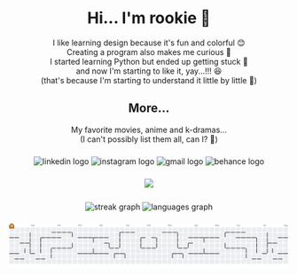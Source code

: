<!--![Header](img/rookie.png)-->

<div align="center">
<h1>Hi... I'm rookie 👋</h1>
<p> I like learning design because it's fun and colorful 😊 
<br>Creating a program also makes me curious 🧐 
<br> I started learning Python but ended up getting stuck 🥴
<br> and now I'm starting to like it, yay...!!! 😆 
<br> (that's because I'm starting to understand it little by little 🥲)</p>

## More...
<p>My favorite movies, anime and k-dramas... 
<br> (I can't possibly list them all, can I? 🤔)</p>
</div>


###

<div align="center">
  <img src="https://img.shields.io/static/v1?message=LinkedIn&logo=linkedin&label=&color=0077B5&logoColor=white&labelColor=&style=for-the-badge" height="40" alt="linkedin logo" href="www.linkedin.com/in/capensis-750863282" />
  <img src="https://img.shields.io/static/v1?message=Instagram&logo=instagram&label=&color=E4405F&logoColor=white&labelColor=&style=for-the-badge" height="40" alt="instagram logo" href="https://www.instagram.com/rookiee.an/?utm_source=ig_web_button_share_sheet" />
  <img src="https://img.shields.io/static/v1?message=Gmail&logo=gmail&label=&color=D14836&logoColor=white&labelColor=&style=for-the-badge" height="40" alt="gmail logo"  />
  <img src="https://img.shields.io/static/v1?message=Behance&logo=behance&label=&color=1769ff&logoColor=white&labelColor=&style=for-the-badge" height="40" alt="behance logo" href="https://www.behance.net/ranjasepta" />
</div>

###

<p align="center">
  <a href="https://skillicons.dev">
    <img src="https://skillicons.dev/icons?i=html,css,js,py,git,github,vscode,figma=" />
  </a>
</p>

###

<div align="center">
  <img src="https://streak-stats.demolab.com?user=rookieean&locale=en&mode=daily&theme=dark&hide_border=false&border_radius=5&order=3" height="200" width="400" alt="streak graph"  />
 <img src="https://github-readme-stats.vercel.app/api/top-langs?username=rookieean&locale=en&hide_title=false&layout=compact&card_width=320&langs_count=5&theme=dracula&hide_border=false" height="200" width="350" alt="languages graph"  />
</div>

###

<picture>
  <source media="(prefers-color-scheme: dark)" srcset="https://raw.githubusercontent.com/anjarnegara/anjarnegara/output/pacman-contribution-graph-dark.svg">
  <source media="(prefers-color-scheme: light)" srcset="https://raw.githubusercontent.com/anjarnegara/anjarnegara/output/pacman-contribution-graph.svg">
  <img alt="pacman contribution graph" src="https://raw.githubusercontent.com/anjarnegara/anjarnegara/output/pacman-contribution-graph.svg">
</picture>

###

